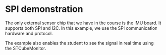 # SPI demonstration

The only external sensor chip that we have in the course is the IMU board.
It supports both SPI and I2C. 
In this example, we use the SPI communication hardware and protocol.

The example also enables the student to see the signal in real time using the STCubeMonitor.